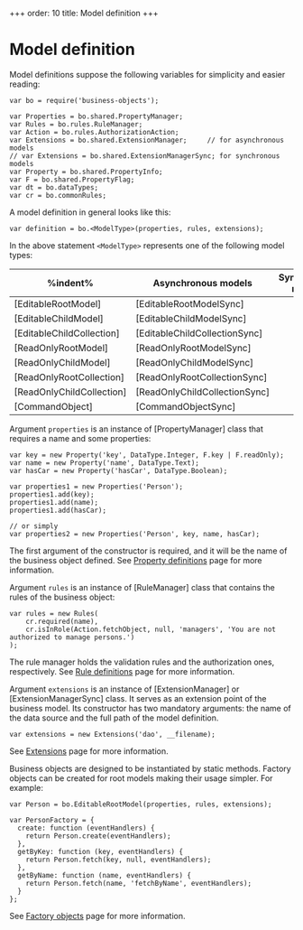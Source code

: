 +++
order: 10
title: Model definition
+++

# Model definition

Model definitions suppose the following variables for simplicity and easier reading:

```
var bo = require('business-objects');

var Properties = bo.shared.PropertyManager;
var Rules = bo.rules.RuleManager;
var Action = bo.rules.AuthorizationAction;
var Extensions = bo.shared.ExtensionManager;     // for asynchronous models
// var Extensions = bo.shared.ExtensionManagerSync; for synchronous models
var Property = bo.shared.PropertyInfo;
var F = bo.shared.PropertyFlag;
var dt = bo.dataTypes;
var cr = bo.commonRules;
```

A model definition in general looks like this:

```
var definition = bo.<ModelType>(properties, rules, extensions);
```

In the above statement ```<ModelType>``` represents one of the following model types:

%indent%| Asynchronous models | Synchronous models |&nbsp;
-| ------------------------- | ----------------------------- |-
 | [EditableRootModel]       | [EditableRootModelSync]       |
 | [EditableChildModel]      | [EditableChildModelSync]      |
 | [EditableChildCollection] | [EditableChildCollectionSync] |
 | [ReadOnlyRootModel]       | [ReadOnlyRootModelSync]       |
 | [ReadOnlyChildModel]      | [ReadOnlyChildModelSync]      |
 | [ReadOnlyRootCollection]  | [ReadOnlyRootCollectionSync]  |
 | [ReadOnlyChildCollection] | [ReadOnlyChildCollectionSync] |
 | [CommandObject]           | [CommandObjectSync]           |

Argument ```properties``` is an instance of [PropertyManager] class that requires a name
and some properties:

```
var key = new Property('key', DataType.Integer, F.key | F.readOnly);
var name = new Property('name', DataType.Text);
var hasCar = new Property('hasCar', DataType.Boolean);

var properties1 = new Properties('Person');
properties1.add(key);
properties1.add(name);
properties1.add(hasCar);

// or simply
var properties2 = new Properties('Person', key, name, hasCar);
```

The first argument of the constructor is required, and it will be the name of
the business object defined.
See [Property definitions](/model-definitions/properties) page for more information.

Argument ```rules``` is an instance of [RuleManager] class that contains the rules
of the business object:

```
var rules = new Rules(
    cr.required(name),
    cr.isInRole(Action.fetchObject, null, 'managers', 'You are not authorized to manage persons.')
);
```

The rule manager holds the validation rules and the authorization ones, respectively.
See [Rule definitions](/model-definitions/rules) page for more information.

Argument ```extensions``` is an instance of [ExtensionManager] or [ExtensionManagerSync]
class. It serves as an extension point of the business model. Its constructor has two
mandatory arguments: the name of the data source and the full path of the model definition.

```
var extensions = new Extensions('dao', __filename);
```

See [Extensions](/model-definitions/extensions) page for more information.

Business objects are designed to be instantiated by static methods. Factory objects can be
created for root models making their usage simpler. For example:

```
var Person = bo.EditableRootModel(properties, rules, extensions);

var PersonFactory = {
  create: function (eventHandlers) {
    return Person.create(eventHandlers);
  },
  getByKey: function (key, eventHandlers) {
    return Person.fetch(key, null, eventHandlers);
  },
  getByName: function (name, eventHandlers) {
    return Person.fetch(name, 'fetchByName', eventHandlers);
  }
};
```

See [Factory objects](/model-definitions/factory-objects) page for more information.
